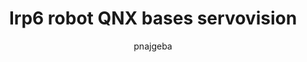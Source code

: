 ---
layout: page-fullwidth
title:  "Irp6 robot QNX bases servovision"
categories:
    - video
tags:
    - irp
    - pnajgeba-bsc
author: pnajgeba
movie:
    iframe: <iframe src="//www.youtube.com/embed/zj-779Nsjh8" width="100%" frameborder="0" webkitallowfullscreen mozallowfullscreen allowfullscreen></iframe>
---
